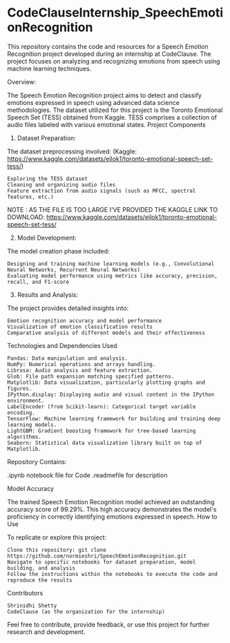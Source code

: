 # CodeClauseInternship_SpeechEmotionRecognition
This repository contains the code and resources for a Speech Emotion Recognition project developed during an internship at CodeClause. The project focuses on analyzing and recognizing emotions from speech using machine learning techniques.


Overview:

The Speech Emotion Recognition project aims to detect and classify emotions expressed in speech using advanced data science methodologies. The dataset utilized for this project is the Toronto Emotional Speech Set (TESS) obtained from Kaggle. TESS comprises a collection of audio files labeled with various emotional states.
Project Components

1. Dataset Preparation:

The dataset preprocessing involved: (Kaggle: https://www.kaggle.com/datasets/ejlok1/toronto-emotional-speech-set-tess/)

    Exploring the TESS dataset
    Cleaning and organizing audio files
    Feature extraction from audio signals (such as MFCC, spectral features, etc.)
NOTE : AS THE FILE IS TOO LARGE I'VE PROVIDED THE KAGGLE LINK TO DOWNLOAD: https://www.kaggle.com/datasets/ejlok1/toronto-emotional-speech-set-tess/



2. Model Development:

The model creation phase included:

    Designing and training machine learning models (e.g., Convolutional Neural Networks, Recurrent Neural Networks)
    Evaluating model performance using metrics like accuracy, precision, recall, and F1-score

3. Results and Analysis:

The project provides detailed insights into:

    Emotion recognition accuracy and model performance
    Visualization of emotion classification results
    Comparative analysis of different models and their effectiveness

Technologies and Dependencies Used

    Pandas: Data manipulation and analysis.
    NumPy: Numerical operations and arrays handling.
    Librosa: Audio analysis and feature extraction.
    Glob: File path expansion matching specified patterns.
    Matplotlib: Data visualization, particularly plotting graphs and figures.
    IPython.display: Displaying audio and visual content in the IPython environment.
    LabelEncoder (from Scikit-learn): Categorical target variable encoding.
    TensorFlow: Machine learning framework for building and training deep learning models.
    LightGBM: Gradient boosting framework for tree-based learning algorithms.
    Seaborn: Statistical data visualization library built on top of Matplotlib.

Repository Contains:

   .ipynb notebook file for Code
   .readmefile for description

Model Accuracy

The trained Speech Emotion Recognition model achieved an outstanding accuracy score of 99.29%. This high accuracy demonstrates the model's proficiency in correctly identifying emotions expressed in speech.
How to Use

To replicate or explore this project:

    Clone this repository: git clone https://github.com/normieshri/SpeechEmotionRecognition.git
    Navigate to specific notebooks for dataset preparation, model building, and analysis
    Follow the instructions within the notebooks to execute the code and reproduce the results

Contributors

    Shrinidhi Shetty
    CodeClause (as the organization for the internship)

Feel free to contribute, provide feedback, or use this project for further research and development.
